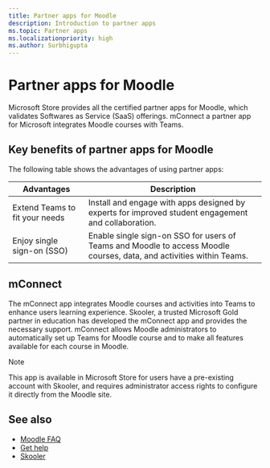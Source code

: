 ```yaml
---
title: Partner apps for Moodle
description: Introduction to partner apps
ms.topic: Partner apps
ms.localizationpriority: high
ms.author: Surbhigupta
---
```


# Partner apps for Moodle

Microsoft Store provides all the certified partner apps for Moodle, which validates Softwares as Service (SaaS) offerings. mConnect a partner app for Microsoft integrates Moodle courses with Teams.

## Key benefits of partner apps for Moodle

The following table shows the advantages of using partner apps:

|Advantages| Description|
|----------|------------|
|Extend Teams to fit your needs| Install and engage with apps designed by experts for improved student engagement and collaboration.|
|Enjoy single sign-on (SSO)| Enable single sign-on SSO for users of Teams and Moodle to access Moodle courses, data, and activities within Teams.|

## mConnect

The mConnect app integrates Moodle courses and activities into Teams to enhance users learning experience. Skooler, a trusted Microsoft Gold partner in education has developed the mConnect app and provides the necessary support. mConnect allows Moodle administrators to automatically set up Teams for Moodle course and to make all features available for each course in Moodle.

>[!NOTE]
>This app is available in Microsoft Store for users have a pre-existing account with Skooler, and requires administrator access rights to configure it directly from the Moodle site.
  
<!-- Watch the following video to understand how to get started with mConnect and Teams: -->

<!-- > [!VIDEO unavailable] -->

## See also

* [Moodle FAQ](faqs.md)
* [Get help](getting-help.md)
* [Skooler](https://skooler.com/mconnect/how-to/)